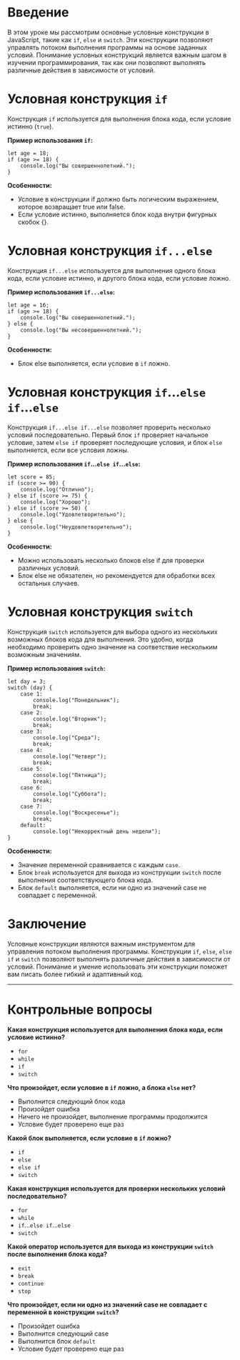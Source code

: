 # Введение

В этом уроке мы рассмотрим основные условные конструкции в JavaScript, такие как `if`, `else` и `switch`. Эти конструкции позволяют управлять потоком выполнения программы на основе заданных условий. Понимание условных конструкций является важным шагом в изучении программирования, так как они позволяют выполнять различные действия в зависимости от условий.

# Условная конструкция `if`

Конструкция `if` используется для выполнения блока кода, если условие истинно (`true`).

**Пример использования `if`:**

```
let age = 18;
if (age >= 18) {
    console.log("Вы совершеннолетний.");
}
```

**Особенности:**
-	Условие в конструкции if должно быть логическим выражением, которое возвращает true или false.
-	Если условие истинно, выполняется блок кода внутри фигурных скобок {}.

# Условная конструкция `if...else`

Конструкция `if...else` используется для выполнения одного блока кода, если условие истинно, и другого блока кода, если условие ложно.

**Пример использования `if...else`:**

```
let age = 16;
if (age >= 18) {
    console.log("Вы совершеннолетний.");
} else {
    console.log("Вы несовершеннолетний.");
}
```

**Особенности:**
- Блок else выполняется, если условие в `if` ложно.

# Условная конструкция `if`...`else if`...`else`

Конструкция `if...else if...else` позволяет проверить несколько условий последовательно. Первый блок `if` проверяет начальное условие, затем `else if` проверяет последующие условия, и блок `else` выполняется, если все условия ложны.

**Пример использования `if`...`else if`...`else`:**

```
let score = 85;
if (score >= 90) {
    console.log("Отлично");
} else if (score >= 75) {
    console.log("Хорошо");
} else if (score >= 50) {
    console.log("Удовлетворительно");
} else {
    console.log("Неудовлетворительно");
}
```

**Особенности:**
- Можно использовать несколько блоков else if для проверки различных условий.
- Блок else не обязателен, но рекомендуется для обработки всех остальных случаев.

# Условная конструкция `switch`

Конструкция `switch` используется для выбора одного из нескольких возможных блоков кода для выполнения. Это удобно, когда необходимо проверить одно значение на соответствие нескольким возможным значениям.

**Пример использования `switch`:**

```
let day = 3;
switch (day) {
    case 1:
        console.log("Понедельник");
        break;
    case 2:
        console.log("Вторник");
        break;
    case 3:
        console.log("Среда");
        break;
    case 4:
        console.log("Четверг");
        break;
    case 5:
        console.log("Пятница");
        break;
    case 6:
        console.log("Суббота");
        break;
    case 7:
        console.log("Воскресенье");
        break;
    default:
        console.log("Некорректный день недели");
}
```

**Особенности:**
- Значение переменной сравнивается с каждым `case`.
- Блок `break` используется для выхода из конструкции `switch` после выполнения соответствующего блока кода.
- Блок `default` выполняется, если ни одно из значений case не совпадает с переменной.

# Заключение

Условные конструкции являются важным инструментом для управления потоком выполнения программы. Конструкции `if`, `else`, `else if` и `switch` позволяют выполнять различные действия в зависимости от условий. Понимание и умение использовать эти конструкции поможет вам писать более гибкий и адаптивный код.

***


# Контрольные вопросы

**Какая конструкция используется для выполнения блока кода, если условие истинно?**
- `for`
- `while`
- `if`
- `switch`

**Что произойдет, если условие в `if` ложно, а блока `else` нет?**
- Выполнится следующий блок кода
- Произойдет ошибка
- Ничего не произойдет, выполнение программы продолжится
- Условие будет проверено еще раз

**Какой блок выполняется, если условие в `if` ложно?**
- `if`
- `else`
- `else if`
- `switch`

**Какая конструкция используется для проверки нескольких условий последовательно?**
- `for`
- `while`
- `if`...`else if`...`else`
- `switch`

**Какой оператор используется для выхода из конструкции `switch` после выполнения блока кода?**
- `exit`
- `break`
- `continue`
- `stop`

**Что произойдет, если ни одно из значений case не совпадает с переменной в конструкции `switch`?**
- Произойдет ошибка
- Выполнится следующий case
- Выполнится блок `default`
- Условие будет проверено еще раз
